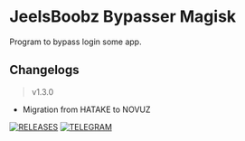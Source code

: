 # **JeelsBoobz Bypasser Magisk**
Program to bypass login some app.


## Changelogs
> v1.3.0
- Migration from HATAKE to NOVUZ


[![RELEASES](https://img.shields.io/github/downloads/JeelsBoobz/JeelsBypasser/total.svg)](https://github.com/JeelsBoobz/JeelsBypasser/releases)
[![TELEGRAM](https://img.shields.io/badge/Telegram%20-Join%20Channel%20-blue)](https://t.me/JeelsBoobz)